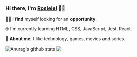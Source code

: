 ### Hi there, I'm <a href="https://www.linkedin.com/in/rosieledavid/" target="_blank">Rosiele!</a> 👋🏾

 🕵️‍♀️ I **find** myself looking for an **opportunity**.
 
 🤓 I'm currently learning HTML, CSS, JavaScript, Jest, React.

 💬 **About me**: I like technology, games, movies and series.
 

<img align="center" src="https://github-readme-stats.vercel.app/api?username=rosids&show_icons=true&include_all_commits=true&theme=dark" alt="Anurag's github stats" />

<a href="https://github.com/rosids/trybe-exercises" target="_blank">
  <img align="center" src="https://github-readme-stats.vercel.app/api/top-langs/?username=rosids&layout=compact&theme=dark" />
</a>
